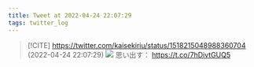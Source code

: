 ```yaml
---
title: Tweet at 2022-04-24 22:07:29
tags: twitter_log
---
```


> [!CITE] https://twitter.com/kaisekiriu/status/1518215048988360704 (2022-04-24 22:07:29)
> ![](https://twitter.com/kaisekiriu/status/1518215048988360704)
> 思い出す：
> https://t.co/7hDivtGUQ5
